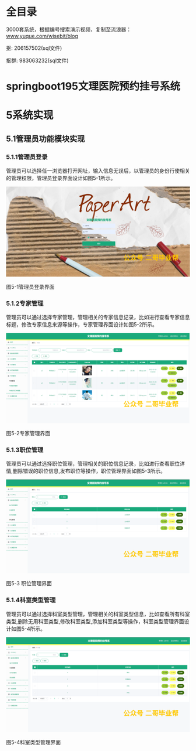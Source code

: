 # 全目录

3000套系统，根据编号搜索演示视频，复制至流浪器：www.yuque.com/wisebit/blog


<p>抠: 206157502(sql文件)</p>
<p>抠群: 983063232(sql文件)</p>


# springboot195文理医院预约挂号系统
# 5系统实现
## 5.1管理员功能模块实现
### 5.1.1管理员登录
管理员可以选择任一浏览器打开网址，输入信息无误后，以管理员的身份行使相关的管理权限，管理员登录界面设计如图5-1所示。

![](/md/blog.006.png)

图5-1管理员登录界面
### 5.1.2专家管理
管理员可以通过选择专家管理，管理相关的专家信息记录，比如进行查看专家信息标题，修改专家信息来源等操作，专家管理界面设计如图5-2所示。

![](/md/blog.007.png)

图5-2专家管理界面

### 5.1.3职位管理
管理员可以通过选择职位管理，管理相关的职位信息记录，比如进行查看职位详情,删除错误的职位信息,发布职位等操作，职位管理界面如图5-3所示。

![](/md/blog.008.png)

图5-3 职位管理界面
### 5.1.4科室类型管理
管理员可以通过选择科室类型管理，管理相关的科室类型信息，比如查看所有科室类型,删除无用科室类型,修改科室类型,添加科室类型等操作，科室类型管理界面设计如图5-4所示。

![](/md/blog.009.png)

图5-4科室类型管理界面
